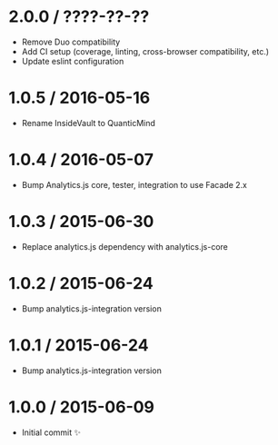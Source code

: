 2.0.0 / ????-??-??
==================

  * Remove Duo compatibility
  * Add CI setup (coverage, linting, cross-browser compatibility, etc.)
  * Update eslint configuration


1.0.5 / 2016-05-16
==================

  * Rename InsideVault to QuanticMind

1.0.4 / 2016-05-07
==================

  * Bump Analytics.js core, tester, integration to use Facade 2.x

1.0.3 / 2015-06-30
==================

  * Replace analytics.js dependency with analytics.js-core

1.0.2 / 2015-06-24
==================

  * Bump analytics.js-integration version

1.0.1 / 2015-06-24
==================

  * Bump analytics.js-integration version

1.0.0 / 2015-06-09
==================

  * Initial commit :sparkles:
